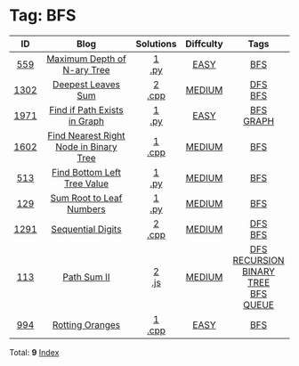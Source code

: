 
# Tag: BFS
| ID | Blog | Solutions | Diffculty | Tags |
|:----:|:----:|:-------:|:----:|:----:|
| [559](https://leetcode.com/problems/maximum-depth-of-n-ary-tree/) | [Maximum Depth of N-ary Tree](https://helloacm.com/teaching-kids-programming-maximum-depth-of-n-ary-tree-via-depth-first-search-or-breadth-first-search-algorithms/) | [1](https://github.com/DoctorLai/ACM/tree/master/leetcode/559.%20Maximum%20Depth%20of%20N-ary%20Tree)<br/>[.py](https://github.com/DoctorLai/ACM/blob/master/leetcode/.py.md)<BR/> | [EASY](https://github.com/DoctorLai/ACM/blob/master/leetcode/EASY.md) | [BFS](https://github.com/DoctorLai/ACM/blob/master/leetcode/BFS.md)<BR/> |
| [1302]() | [Deepest Leaves Sum](https://helloacm.com/compute-the-deepest-leaves-sum-of-a-binary-tree-using-bfs-or-dfs-algorithms/) | [2](https://github.com/DoctorLai/ACM/tree/master/leetcode/1302.%20Deepest%20Leaves%20Sum)<br/>[.cpp](https://github.com/DoctorLai/ACM/blob/master/leetcode/.cpp.md)<BR/> | [MEDIUM](https://github.com/DoctorLai/ACM/blob/master/leetcode/MEDIUM.md) | [DFS](https://github.com/DoctorLai/ACM/blob/master/leetcode/DFS.md)<BR/>[BFS](https://github.com/DoctorLai/ACM/blob/master/leetcode/BFS.md)<BR/> |
| [1971](https://leetcode.com/problems/find-if-path-exists-in-graph/) | [Find if Path Exists in Graph](https://helloacm.com/teaching-kids-programming-find-if-path-exists-in-graph-via-breadth-first-search-algorithm/) | [1](https://github.com/DoctorLai/ACM/tree/master/leetcode/1971.%20Find%20if%20Path%20Exists%20in%20Graph)<br/>[.py](https://github.com/DoctorLai/ACM/blob/master/leetcode/.py.md)<BR/> | [EASY](https://github.com/DoctorLai/ACM/blob/master/leetcode/EASY.md) | [BFS](https://github.com/DoctorLai/ACM/blob/master/leetcode/BFS.md)<BR/>[GRAPH](https://github.com/DoctorLai/ACM/blob/master/leetcode/GRAPH.md)<BR/> |
| [1602](https://leetcode.com/problems/find-nearest-right-node-in-binary-tree/) | [Find Nearest Right Node in Binary Tree](https://helloacm.com/breadth-first-search-algorithm-to-find-nearest-right-node-in-binary-tree/) | [1](https://github.com/DoctorLai/ACM/tree/master/leetcode/1602.%20Find%20Nearest%20Right%20Node%20in%20Binary%20Tree)<br/>[.cpp](https://github.com/DoctorLai/ACM/blob/master/leetcode/.cpp.md)<BR/> | [MEDIUM](https://github.com/DoctorLai/ACM/blob/master/leetcode/MEDIUM.md) | [BFS](https://github.com/DoctorLai/ACM/blob/master/leetcode/BFS.md)<BR/> |
| [513](https://leetcode.com/problems/find-bottom-left-tree-value/) | [Find Bottom Left Tree Value](https://helloacm.com/teaching-kids-programming-breadth-first-search-algorithm-to-find-bottom-left-tree-value/) | [1](https://github.com/DoctorLai/ACM/tree/master/leetcode/513.%20Find%20Bottom%20Left%20Tree%20Value)<br/>[.py](https://github.com/DoctorLai/ACM/blob/master/leetcode/.py.md)<BR/> | [MEDIUM](https://github.com/DoctorLai/ACM/blob/master/leetcode/MEDIUM.md) | [BFS](https://github.com/DoctorLai/ACM/blob/master/leetcode/BFS.md)<BR/> |
| [129](https://leetcode.com/problems/sum-root-to-leaf-numbers/) | [Sum Root to Leaf Numbers](https://helloacm.com/teaching-kids-programming-breadth-first-search-algorithm-to-sum-root-to-leaf-numbers-in-binary-tree/) | [1](https://github.com/DoctorLai/ACM/tree/master/leetcode/129.%20Sum%20Root%20to%20Leaf%20Numbers)<br/>[.py](https://github.com/DoctorLai/ACM/blob/master/leetcode/.py.md)<BR/> | [MEDIUM](https://github.com/DoctorLai/ACM/blob/master/leetcode/MEDIUM.md) | [BFS](https://github.com/DoctorLai/ACM/blob/master/leetcode/BFS.md)<BR/> |
| [1291](https://leetcode.com/problems/sequential-digits/) | [Sequential Digits](https://helloacm.com/compute-the-sequential-digits-within-a-range-using-dfs-bfs-or-bruteforce-algorithms/) | [2](https://github.com/DoctorLai/ACM/tree/master/leetcode/1291.%20Sequential%20Digits)<br/>[.cpp](https://github.com/DoctorLai/ACM/blob/master/leetcode/.cpp.md)<BR/> | [MEDIUM](https://github.com/DoctorLai/ACM/blob/master/leetcode/MEDIUM.md) | [DFS](https://github.com/DoctorLai/ACM/blob/master/leetcode/DFS.md)<BR/>[BFS](https://github.com/DoctorLai/ACM/blob/master/leetcode/BFS.md)<BR/> |
| [113](https://leetcode.com/problems/path-sum-ii/) | [Path Sum II](https://helloacm.com/return-the-path-that-sum-up-to-target-using-dfs-or-bfs-algorithms/) | [2](https://github.com/DoctorLai/ACM/tree/master/leetcode/113.%20Path%20Sum%20II)<br/>[.js](https://github.com/DoctorLai/ACM/blob/master/leetcode/.js.md)<BR/> | [MEDIUM](https://github.com/DoctorLai/ACM/blob/master/leetcode/MEDIUM.md) | [DFS](https://github.com/DoctorLai/ACM/blob/master/leetcode/DFS.md)<BR/>[RECURSION](https://github.com/DoctorLai/ACM/blob/master/leetcode/RECURSION.md)<BR/>[BINARY TREE](https://github.com/DoctorLai/ACM/blob/master/leetcode/BINARY%20TREE.md)<BR/>[BFS](https://github.com/DoctorLai/ACM/blob/master/leetcode/BFS.md)<BR/>[QUEUE](https://github.com/DoctorLai/ACM/blob/master/leetcode/QUEUE.md)<BR/> |
| [994](https://leetcode.com/problems/rotting-oranges/) | [Rotting Oranges](https://helloacm.com/breadth-first-search-algorithm-to-solve-puzzle-rotting-oranges-in-a-grid/) | [1](https://github.com/DoctorLai/ACM/tree/master/leetcode/994.%20Rotting%20Oranges)<br/>[.cpp](https://github.com/DoctorLai/ACM/blob/master/leetcode/.cpp.md)<BR/> | [EASY](https://github.com/DoctorLai/ACM/blob/master/leetcode/EASY.md) | [BFS](https://github.com/DoctorLai/ACM/blob/master/leetcode/BFS.md)<BR/> |

Total: **9**
[Index](https://github.com/DoctorLai/ACM/blob/master/leetcode/README.md)